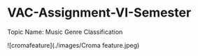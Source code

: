 # VAC-Assignment-VI-Semester
Topic Name: Music Genre Classification

![cromafeature](./images/Croma feature.jpeg)
